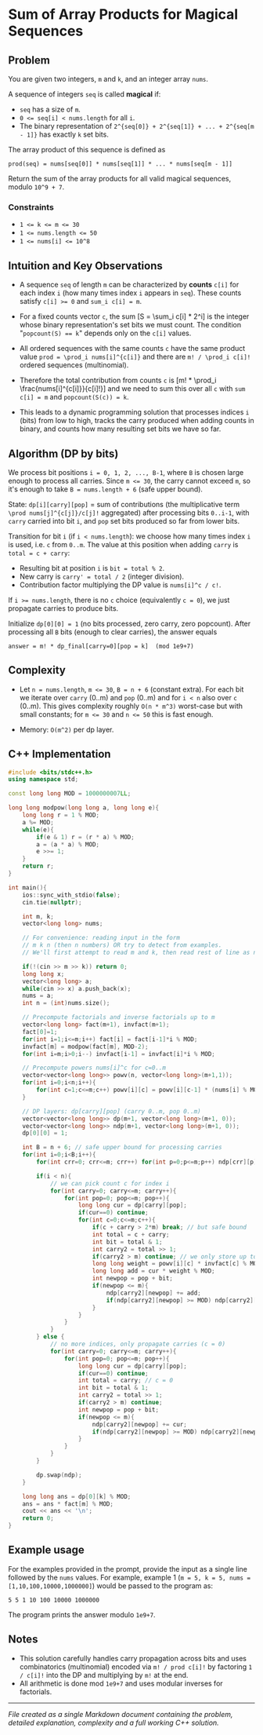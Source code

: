 # Sum of Array Products for Magical Sequences

## Problem

You are given two integers, `m` and `k`, and an integer array `nums`.

A sequence of integers `seq` is called **magical** if:
- `seq` has a size of `m`.
- `0 <= seq[i] < nums.length` for all `i`.
- The binary representation of `2^{seq[0]} + 2^{seq[1]} + ... + 2^{seq[m - 1]}` has exactly `k` set bits.

The array product of this sequence is defined as

```
prod(seq) = nums[seq[0]] * nums[seq[1]] * ... * nums[seq[m - 1]]
```

Return the sum of the array products for all valid magical sequences, modulo `10^9 + 7`.

### Constraints
- `1 <= k <= m <= 30`  
- `1 <= nums.length <= 50`  
- `1 <= nums[i] <= 10^8`


## Intuition and Key Observations

- A sequence `seq` of length `m` can be characterized by **counts** `c[i]` for each index `i` (how many times index `i` appears in `seq`). These counts satisfy `c[i] >= 0` and `sum_i c[i] = m`.

- For a fixed counts vector `c`, the sum
  \[S = \sum_i c[i] * 2^i\]
  is the integer whose binary representation's set bits we must count. The condition "`popcount(S) == k`" depends only on the `c[i]` values.

- All ordered sequences with the same counts `c` have the same product value `prod = \prod_i nums[i]^{c[i]}` and there are `m! / \prod_i c[i]!` ordered sequences (multinomial).

- Therefore the total contribution from counts `c` is
  \[m! * \prod_i \frac{nums[i]^{c[i]}}{c[i]!}\]
  and we need to sum this over all `c` with `sum c[i] = m` and `popcount(S(c)) = k`.

- This leads to a dynamic programming solution that processes indices `i` (bits) from low to high, tracks the carry produced when adding counts in binary, and counts how many resulting set bits we have so far.


## Algorithm (DP by bits)

We process bit positions `i = 0, 1, 2, ..., B-1`, where `B` is chosen large enough to process all carries. Since `m <= 30`, the carry cannot exceed `m`, so it's enough to take `B = nums.length + 6` (safe upper bound).

State: `dp[i][carry][pop]` = sum of contributions (the multiplicative term `\prod nums[j]^{c[j]}/c[j]!` aggregated) after processing bits `0..i-1`, with `carry` carried into bit `i`, and `pop` set bits produced so far from lower bits.

Transition for bit `i` (if `i < nums.length`): we choose how many times index `i` is used, i.e. `c` from `0..m`. The value at this position when adding `carry` is `total = c + carry`:
- Resulting bit at position `i` is `bit = total % 2`.
- New carry is `carry' = total / 2` (integer division).
- Contribution factor multiplying the DP value is `nums[i]^c / c!`.

If `i >= nums.length`, there is no `c` choice (equivalently `c = 0`), we just propagate carries to produce bits.

Initialize `dp[0][0] = 1` (no bits processed, zero carry, zero popcount). After processing all `B` bits (enough to clear carries), the answer equals

```
answer = m! * dp_final[carry=0][pop = k]  (mod 1e9+7)
```


## Complexity

- Let `n = nums.length`, `m <= 30`, `B = n + 6` (constant extra). For each bit we iterate over `carry` (0..m) and `pop` (0..m) and for `i < n` also over `c` (0..m). This gives complexity roughly `O(n * m^3)` worst-case but with small constants; for `m <= 30` and `n <= 50` this is fast enough.

- Memory: `O(m^2)` per dp layer.


## C++ Implementation

```cpp
#include <bits/stdc++.h>
using namespace std;

const long long MOD = 1000000007LL;

long long modpow(long long a, long long e){
    long long r = 1 % MOD;
    a %= MOD;
    while(e){
        if(e & 1) r = (r * a) % MOD;
        a = (a * a) % MOD;
        e >>= 1;
    }
    return r;
}

int main(){
    ios::sync_with_stdio(false);
    cin.tie(nullptr);

    int m, k;
    vector<long long> nums;

    // For convenience: reading input in the form
    // m k n (then n numbers) OR try to detect from examples.
    // We'll first attempt to read m and k, then read rest of line as nums.

    if(!(cin >> m >> k)) return 0;
    long long x;
    vector<long long> a;
    while(cin >> x) a.push_back(x);
    nums = a;
    int n = (int)nums.size();

    // Precompute factorials and inverse factorials up to m
    vector<long long> fact(m+1), invfact(m+1);
    fact[0]=1;
    for(int i=1;i<=m;i++) fact[i] = fact[i-1]*i % MOD;
    invfact[m] = modpow(fact[m], MOD-2);
    for(int i=m;i>0;i--) invfact[i-1] = invfact[i]*i % MOD;

    // Precompute powers nums[i]^c for c=0..m
    vector<vector<long long>> powv(n, vector<long long>(m+1,1));
    for(int i=0;i<n;i++){
        for(int c=1;c<=m;c++) powv[i][c] = powv[i][c-1] * (nums[i] % MOD) % MOD;
    }

    // DP layers: dp[carry][pop] (carry 0..m, pop 0..m)
    vector<vector<long long>> dp(m+1, vector<long long>(m+1, 0));
    vector<vector<long long>> ndp(m+1, vector<long long>(m+1, 0));
    dp[0][0] = 1;

    int B = n + 6; // safe upper bound for processing carries
    for(int i=0;i<B;i++){
        for(int crr=0; crr<=m; crr++) for(int p=0;p<=m;p++) ndp[crr][p]=0;

        if(i < n){
            // we can pick count c for index i
            for(int carry=0; carry<=m; carry++){
                for(int pop=0; pop<=m; pop++){
                    long long cur = dp[carry][pop];
                    if(cur==0) continue;
                    for(int c=0;c<=m;c++){
                        if(c + carry > 2*m) break; // but safe bound
                        int total = c + carry;
                        int bit = total & 1;
                        int carry2 = total >> 1;
                        if(carry2 > m) continue; // we only store up to m
                        long long weight = powv[i][c] * invfact[c] % MOD;
                        long long add = cur * weight % MOD;
                        int newpop = pop + bit;
                        if(newpop <= m){
                            ndp[carry2][newpop] += add;
                            if(ndp[carry2][newpop] >= MOD) ndp[carry2][newpop] -= MOD;
                        }
                    }
                }
            }
        } else {
            // no more indices, only propagate carries (c = 0)
            for(int carry=0; carry<=m; carry++){
                for(int pop=0; pop<=m; pop++){
                    long long cur = dp[carry][pop];
                    if(cur==0) continue;
                    int total = carry; // c = 0
                    int bit = total & 1;
                    int carry2 = total >> 1;
                    if(carry2 > m) continue;
                    int newpop = pop + bit;
                    if(newpop <= m){
                        ndp[carry2][newpop] += cur;
                        if(ndp[carry2][newpop] >= MOD) ndp[carry2][newpop] -= MOD;
                    }
                }
            }
        }

        dp.swap(ndp);
    }

    long long ans = dp[0][k] % MOD;
    ans = ans * fact[m] % MOD;
    cout << ans << '\n';
    return 0;
}
```


## Example usage

For the examples provided in the prompt, provide the input as a single line followed by the `nums` values. For example, example 1 (`m = 5, k = 5, nums = [1,10,100,10000,1000000]`) would be passed to the program as:

```
5 5 1 10 100 10000 1000000
```

The program prints the answer modulo `1e9+7`.


## Notes
- This solution carefully handles carry propagation across bits and uses combinatorics (multinomial) encoded via `m! / prod c[i]!` by factoring `1 / c[i]!` into the DP and multiplying by `m!` at the end.
- All arithmetic is done mod `1e9+7` and uses modular inverses for factorials.


---

*File created as a single Markdown document containing the problem, detailed explanation, complexity and a full working C++ solution.*


